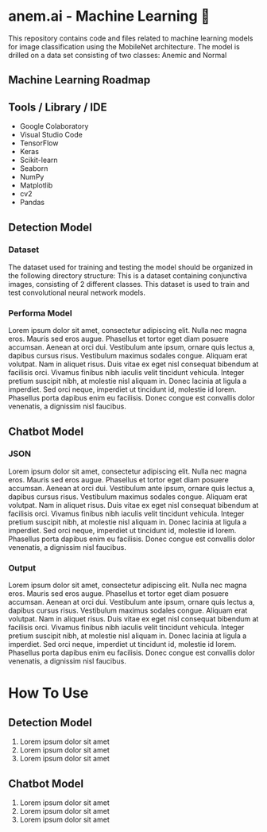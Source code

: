 # anem.ai - Machine Learning 🤖
This repository contains code and files related to machine learning models for image classification using the MobileNet architecture. The model is drilled on a data set consisting of two classes: Anemic and Normal

## Machine Learning Roadmap

## Tools / Library / IDE
- Google Colaboratory
- Visual Studio Code
- TensorFlow
- Keras
- Scikit-learn
- Seaborn
- NumPy
- Matplotlib
- cv2
- Pandas

## Detection Model 
### Dataset
The dataset used for training and testing the model should be organized in the following directory structure:
This is a dataset containing conjunctiva images, consisting of 2 different classes. This dataset is used to train and test convolutional neural network models.

### Performa Model
Lorem ipsum dolor sit amet, consectetur adipiscing elit. Nulla nec magna eros. Mauris sed eros augue. Phasellus et tortor eget diam posuere accumsan. Aenean at orci dui. Vestibulum ante ipsum, ornare quis lectus a, dapibus cursus risus. Vestibulum maximus sodales congue. Aliquam erat volutpat. Nam in aliquet risus. Duis vitae ex eget nisl consequat bibendum at facilisis orci. Vivamus finibus nibh iaculis velit tincidunt vehicula. Integer pretium suscipit nibh, at molestie nisl aliquam in. Donec lacinia at ligula a imperdiet. Sed orci neque, imperdiet ut tincidunt id, molestie id lorem. Phasellus porta dapibus enim eu facilisis. Donec congue est convallis dolor venenatis, a dignissim nisl faucibus.


## Chatbot Model 
### JSON
Lorem ipsum dolor sit amet, consectetur adipiscing elit. Nulla nec magna eros. Mauris sed eros augue. Phasellus et tortor eget diam posuere accumsan. Aenean at orci dui. Vestibulum ante ipsum, ornare quis lectus a, dapibus cursus risus. Vestibulum maximus sodales congue. Aliquam erat volutpat. Nam in aliquet risus. Duis vitae ex eget nisl consequat bibendum at facilisis orci. Vivamus finibus nibh iaculis velit tincidunt vehicula. Integer pretium suscipit nibh, at molestie nisl aliquam in. Donec lacinia at ligula a imperdiet. Sed orci neque, imperdiet ut tincidunt id, molestie id lorem. Phasellus porta dapibus enim eu facilisis. Donec congue est convallis dolor venenatis, a dignissim nisl faucibus.

### Output
Lorem ipsum dolor sit amet, consectetur adipiscing elit. Nulla nec magna eros. Mauris sed eros augue. Phasellus et tortor eget diam posuere accumsan. Aenean at orci dui. Vestibulum ante ipsum, ornare quis lectus a, dapibus cursus risus. Vestibulum maximus sodales congue. Aliquam erat volutpat. Nam in aliquet risus. Duis vitae ex eget nisl consequat bibendum at facilisis orci. Vivamus finibus nibh iaculis velit tincidunt vehicula. Integer pretium suscipit nibh, at molestie nisl aliquam in. Donec lacinia at ligula a imperdiet. Sed orci neque, imperdiet ut tincidunt id, molestie id lorem. Phasellus porta dapibus enim eu facilisis. Donec congue est convallis dolor venenatis, a dignissim nisl faucibus.

# How To Use
## Detection Model
1. Lorem ipsum dolor sit amet
2. Lorem ipsum dolor sit amet
3. Lorem ipsum dolor sit amet

## Chatbot Model
1. Lorem ipsum dolor sit amet
2. Lorem ipsum dolor sit amet
3. Lorem ipsum dolor sit amet
